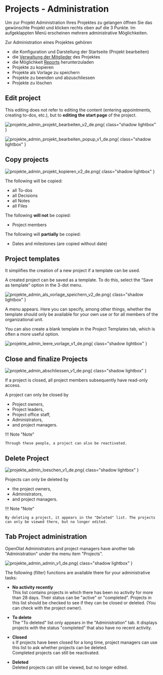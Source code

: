 # Projects - Administration

Um zur Projekt Administration Ihres Projektes zu gelangen öffnen Sie das gewünschte Projekt und klicken rechts oben auf die 3 Punkte. Im aufgeklappten Menü erscheinen mehrere administrative Möglichkeiten. 

Zur Administration eines Projektes gehören

* die Konfiguration und Darstellung der Startseite (Projekt bearbeiten) 
* die [Verwaltung der Mitglieder](../area_modules/Project_Member_Management.md) des Projektes
* die Möglichkeit [Reports](../area_modules/Project_Report.md) herunterzuladen
* Projekte zu kopieren
* Projekte als Vorlage zu speichern
* Projekte zu beenden und abzuschliessen
* Projekte zu löschen

## Edit project

This editing does not refer to editing the content (entering appointments, creating to-dos, etc.), but to **editing the start page** of the project.

![projekte_admin_projekt_bearbeiten_v2_de.png](assets/projekte_admin_projekt_bearbeiten_v2_de.png){ class="shadow lightbox" }

![projekte_admin_projekt_bearbeiten_popup_v1_de.png](assets/projekte_admin_projekt_bearbeiten_popup_v1_de.png){ class="shadow lightbox" }


## Copy projects

![projekte_admin_projekt_kopieren_v2_de.png](assets/projekte_admin_projekt_kopieren_v2_de.png){ class="shadow lightbox" }

The following will be copied:

* all To-dos
* all Decisions
* all Notes
* all Files

The following **will not** be copied:

* Project members

The following will **partially** be copied:

* Dates and milestones (are copied without date)


## Project templates

It simplifies the creation of a new project if a template can be used.

A created project can be saved as a template. To do this, select the “Save as template” option in the 3-dot menu. 

![projekte_admin_als_vorlage_speichern_v2_de.png](../area_modules/assets/projekte_admin_als_vorlage_speichern_v3_de.png){ class="shadow lightbox" }

A menu appears. Here you can specify, among other things, whether the template should only be available for your own use or for all members of the organizational unit.

You can also create a blank template in the Project Templates tab, which is often a more useful option. 

![projekte_admin_leere_vorlage_v1_de.png](assets/projekte_admin_leere_vorlage_v1_de.png){ class="shadow lightbox" }


## Close and finalize Projects

![projekte_admin_abschliessen_v1_de.png](../area_modules/assets/projekt_abschliessen_v1_de.png){ class="shadow lightbox" }

If a project is closed, all project members subsequently have read-only access.

A project can only be closed by

* Project owners,
* Project leaders,
* Project office staff,
* Administrators,
* and project managers.

!!! Note "Note"

    Through these people, a project can also be reactivated.



## Delete Project

![projekte_admin_loeschen_v1_de.png](../area_modules/assets/projekte_admin_loeschen_v2_de.png){ class="shadow lightbox" }

Projects can only be deleted by

* the project owners,
* Administrators,
* and project managers.

!!! Note "Note"

    By deleting a project, it appears in the "Deleted" list. The projects can only be viewed there, but no longer edited.


## Tab Project administration 

OpenOlat Administrators and project managers have another tab "Administration" under the menu item "Projects".

![projekte_admin_admin_v1_de.png](assets/projekte_admin_admin_v1_de.png){ class="shadow lightbox" }

The following (filter) functions are available there for your administrative tasks:

* **No activity recently**<br>
This list contains projects in which there has been no activity for more than 28 days. Their status can be "active" or "completed". Projects in this list should be checked to see if they can be closed or deleted. (You can check with the project owner).

* **To delete**<br>
The "To deleted" list only appears in the "Administration" tab. It displays projects with the status "completed" that also have no recent activity.

* **Closed**<br>s
If projects have been closed for a long time, project managers can use this list to ask whether projects can be deleted.<br>
Completed projects can still be reactivated.

* **Deleted**<br>
Deleted projects can still be viewed, but no longer edited.



